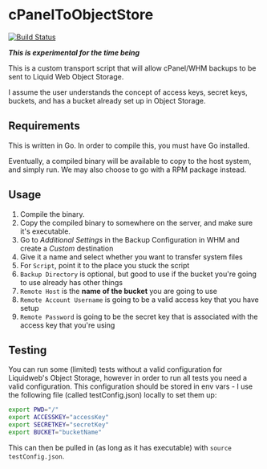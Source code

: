 # cPanelToObjectStore

[![Build Status](https://travis-ci.org/jakdept/cPanelToObjectStore.svg?branch=master)](https://travis-ci.org/jakdept/cPanelToObjectStore)

**_This is experimental for the time being_**

This is a custom transport script that will allow cPanel/WHM backups to be sent to Liquid Web Object Storage.

I assume the user understands the concept of access keys, secret keys, buckets, and has a bucket already set up in Object Storage.

## Requirements ##

This is written in Go. In order to compile this, you must have Go installed.

Eventually, a compiled binary will be available to copy to the host system, and simply run. We may also choose to go with a RPM package instead.

## Usage ##

1. Compile the binary.
1. Copy the compiled binary to somewhere on the server, and make sure it's executable.
1. Go to *Additional Settings* in the Backup Configuration in WHM and create a *Custom* destination
1. Give it a name and select whether you want to transfer system files
1. For `Script`, point it to the place you stuck the script
1. `Backup Directory` is optional, but good to use if the bucket you're going to use already has other things
1. `Remote Host` is the **name of the bucket** you are going to use
1. `Remote Account Username` is going to be a valid access key that you have setup
1. `Remote Password` is going to be the secret key that is associated with the access key that you're using

## Testing ##

You can run some (limited) tests without a valid configuration for Liquidweb's Object Storage, however in order to run all tests you need a valid configuration. This configuration should be stored in env vars - I use the following file (called testConfig.json) locally to set them up:

```bash
export PWD="/"
export ACCESSKEY="accessKey"
export SECRETKEY="secretKey"
export BUCKET="bucketName"
```

This can then be pulled in (as long as it has executable) with `source testConfig.json`.